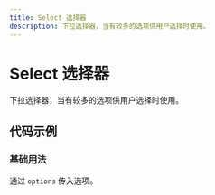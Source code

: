 ```yaml
---
title: Select 选择器
description: 下拉选择器，当有较多的选项供用户选择时使用。
---
```


# Select 选择器

下拉选择器，当有较多的选项供用户选择时使用。

## 代码示例

### 基础用法

通过 `options` 传入选项。

<preview path="../demo/Select/Basic-Select.vue" title="基础用法" description="通过 `options` 传入选项。"></preview>
